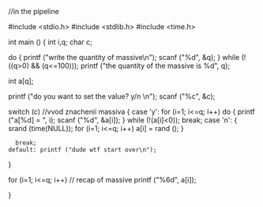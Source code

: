 //in the pipeline

#include <stdio.h>
#include <stdlib.h>
#include <time.h>

int main ()
{
   int i,q;
   char c;


   do {
    printf ("write the quantity of massive\n");
    scanf ("%d", &q);
     }
        while (!((q>0) && (q<=100)));
   printf ("the quantity of the massive is %d", q);

   int a[q];

   printf ("do you want to set the value? y/n \n");
   scanf ("%c", &c);

   switch (c)  //vvod znachenii massiva
   {
    case 'y':
        for (i=1; i<=q; i++)
          do {
            printf ("a[%d] = ", i);
            scanf ("%d", &a[i]);
             }
    while (!(a[i]<0));
        break;
    case 'n':
     {
        srand (time(NULL));
        for (i=1; i<=q; i++)
     	a[i] = rand ();
     }

      break;
    default: printf ("dude wtf start over\n");
   }

   for (i=1; i<=q; i++)   // recap of massive
    printf ("%6d", a[i]);



}
